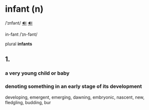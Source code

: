# infant (n)

/ˈɪnfənt/ [🔊](https://www.oxfordlearnersdictionaries.com/media/english/uk_pron/i/inf/infan/infant__gb_1.mp3) [🔊](https://www.oxfordlearnersdictionaries.com/media/english/us_pron/i/inf/infan/infant__us_1.mp3)

in-fant /ˈɪn-fənt/

plural **infants**

## 1.

### a very young child or baby

### denoting something in an early stage of its development

developing, emergent, emerging, dawning, embryonic, nascent, new, fledgling, budding, bur 